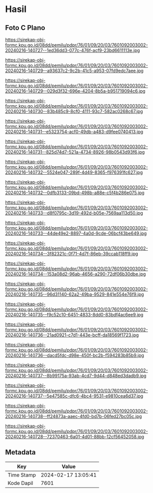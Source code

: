 # Hasil

## Foto C Plano

https://sirekap-obj-formc.kpu.go.id/08dd/pemilu/pdpr/76/01/09/20/03/7601092003002-20240216-140727--1ed36dd3-077c-476f-acf9-23bd6611113e.jpg

https://sirekap-obj-formc.kpu.go.id/08dd/pemilu/pdpr/76/01/09/20/03/7601092003002-20240216-140729--a93637c2-9c2b-41c5-a953-07fd9edc7aee.jpg

https://sirekap-obj-formc.kpu.go.id/08dd/pemilu/pdpr/76/01/09/20/03/7601092003002-20240216-140729--029d3f32-696e-4204-8b5a-b951719094c6.jpg

https://sirekap-obj-formc.kpu.go.id/08dd/pemilu/pdpr/76/01/09/20/03/7601092003002-20240216-140730--83b485c9-8cf0-4111-93c7-582ac0268c67.jpg

https://sirekap-obj-formc.kpu.go.id/08dd/pemilu/pdpr/76/01/09/20/03/7601092003002-20240216-140731--e5323754-acf0-49db-a483-d9fee0740413.jpg

https://sirekap-obj-formc.kpu.go.id/08dd/pemilu/pdpr/76/01/09/20/03/7601092003002-20240216-140731--825d74d7-521a-4734-8926-98b0543d93f6.jpg

https://sirekap-obj-formc.kpu.go.id/08dd/pemilu/pdpr/76/01/09/20/03/7601092003002-20240216-140732--5524e047-289f-4d49-8365-f976391fc627.jpg

https://sirekap-obj-formc.kpu.go.id/08dd/pemilu/pdpr/76/01/09/20/03/7601092003002-20240216-140732--0dfb3133-09bd-498b-a88e-c5f4b286e075.jpg

https://sirekap-obj-formc.kpu.go.id/08dd/pemilu/pdpr/76/01/09/20/03/7601092003002-20240216-140733--d8f0795c-3d19-492d-b05e-7569aa113d50.jpg

https://sirekap-obj-formc.kpu.go.id/08dd/pemilu/pdpr/76/01/09/20/03/7601092003002-20240216-140733--44de49e2-8897-4a0d-9cde-06bcf43be649.jpg

https://sirekap-obj-formc.kpu.go.id/08dd/pemilu/pdpr/76/01/09/20/03/7601092003002-20240216-140734--3f82321c-0f71-4d7f-86eb-39ccab118ff9.jpg

https://sirekap-obj-formc.kpu.go.id/08dd/pemilu/pdpr/76/01/09/20/03/7601092003002-20240216-140734--153a08d2-96ab-4656-a290-72df06b30dbe.jpg

https://sirekap-obj-formc.kpu.go.id/08dd/pemilu/pdpr/76/01/09/20/03/7601092003002-20240216-140735--96d31140-62a2-49ba-9529-841e554e76f9.jpg

https://sirekap-obj-formc.kpu.go.id/08dd/pemilu/pdpr/76/01/09/20/03/7601092003002-20240216-140735--f9c52c10-6451-4833-8dd0-83bdf4ac6ee9.jpg

https://sirekap-obj-formc.kpu.go.id/08dd/pemilu/pdpr/76/01/09/20/03/7601092003002-20240216-140736--21ad0921-c7d1-443e-bcff-da18569f1723.jpg

https://sirekap-obj-formc.kpu.go.id/08dd/pemilu/pdpr/76/01/09/20/03/7601092003002-20240216-140736--dacd5fdc-d98e-450f-bc2b-f594283b85b9.jpg

https://sirekap-obj-formc.kpu.go.id/08dd/pemilu/pdpr/76/01/09/20/03/7601092003002-20240216-140737--8b99175a-93ab-4cd7-9d44-d848ed3dadb9.jpg

https://sirekap-obj-formc.kpu.go.id/08dd/pemilu/pdpr/76/01/09/20/03/7601092003002-20240216-140737--5e47585c-dfc6-4bc4-9531-e9810cea6d37.jpg

https://sirekap-obj-formc.kpu.go.id/08dd/pemilu/pdpr/76/01/09/20/03/7601092003002-20240216-140738--ff24873a-aaec-4fd0-bd7b-06fed27bc05c.jpg

https://sirekap-obj-formc.kpu.go.id/08dd/pemilu/pdpr/76/01/09/20/03/7601092003002-20240216-140728--72370463-6a01-4d01-88bb-12cf56452058.jpg


## Metadata

| Key        | Value               |
| ---------- | ------------------- |
| Time Stamp | 2024-02-17 13:05:41 |
| Kode Dapil | 7601                |



